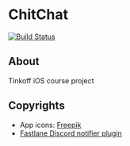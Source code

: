 #  ChitChat

[![Build Status](https://travis-ci.org/tinted-knight/ChitChat.svg?branch=week13_ci)](https://travis-ci.org/tinted-knight/ChitChat)

## About

Tinkoff iOS course project

## Copyrights

- App icons: [Freepik](www.freepik.com)
- [Fastlane Discord notifier plugin](https://github.com/nikolas-theodosis/fastlane-discord_notifier)

